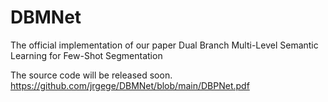 # DBMNet
The official implementation of our paper Dual Branch Multi-Level Semantic Learning for Few-Shot Segmentation

The source code will be released soon.
https://github.com/jrgege/DBMNet/blob/main/DBPNet.pdf
